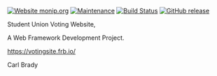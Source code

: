 [![Website monip.org](https://img.shields.io/website-up-down-green-red/http/monip.org.svg)](https://votingsite.frb.io/) 
[![Maintenance](https://img.shields.io/badge/Maintained%3F-yes-green.svg)](https://github.com/B00084475/SUVoting/commits/master)
[![Build Status](https://travis-ci.com/B00084475/SUVoting.svg?token=JpsKjP1oNsRGd8rDzwGK&branch=master)](https://travis-ci.com/B00084475/SUVoting)
[![GitHub release](https://img.shields.io/github/release/Naereen/StrapDown.js.svg)](https://GitHub.com/B00084475/SUVoting/releases/)

Student Union Voting Website, 

A Web Framework Development Project.

https://votingsite.frb.io/

Carl Brady
